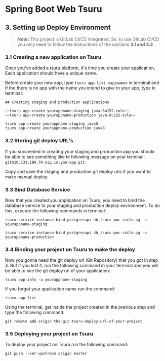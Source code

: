 # Spring Boot Web Tsuru

## 3. Setting up Deploy Environment

> **Note:** 
This project is GitLab CI/CD integrated. So, to use GitLab CI/CD you only need to follow the instructions of the sections **3.1 and 3.3**
>

### 3.1 Creating a new application on Tsuru

Once you've added a tsuru platform, it's time you create your application. Each application should have a unique name.

Before create your new app, type `tsuru app-list <appname>` in terminal and if the there is no app with the name you intend to give to your app, type in terminal: 

```
## Creating staging and production applications

~~tsuru app-create yourappname-staging java-8u152-zulu~~
~~tsuru app-create yourappname-production java-8u152-zulu~~

tsuru app-create yourappname-staging java8
tsuru app-create yourappname-production java8
```

### 3.2 Storing git deploy URL's

If you succeeded in creating your staging and production app you should be able to see something like te following message on your terminal: `git@10.131.189.70.nip.io:you-app.git`.

Copy and save the staging and production git deploy urls if you want to make manual deploy.

### 3.3 Bind Database Service

Now that you created you application on Tsuru, you need to bind the database service to your staging and production deploy environment. To do this, execute the following commands in terminal: 

```
tsuru service-instance-bind postgresapi db_tsuru-poc-rails-pg -a yourappname-staging

tsuru service-instance-bind postgresapi db_tsuru-poc-rails-pg -a yourappname-production
```

### 3.4 Binding your project on Tsuru to make the deploy 

Now you gonna need the git deploy url (Git Repository) that you got in step 4. But if you lost it, run the following command in your terminal and you will be able to see the git deploy url of your application:

```
tsuru app-info -a yourappname-staging
```

 If you forgot your application name run the command:

```
tsuru app-list
```

Using the terminal, get inside the project created in the previous step and type the following command: 

```
git remote add origin the-git-tsuru-deploy-url-of-your-project
```

### 3.5 Deploying your project on Tsuru

To deploy your project on Tsuru run the following command:

```
git push --set-upstream origin master
```